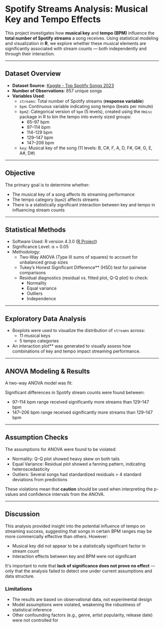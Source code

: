 # Spotify Streams Analysis: Musical Key and Tempo Effects

This project investigates how **musical key** and **tempo (BPM)** influence the **total number of Spotify streams** a song receives. Using statistical modeling and visualization in **R**, we explore whether these musical elements are significantly associated with stream counts — both independently and through their interaction.

---

## Dataset Overview

- **Dataset Source**: [Kaggle - Top Spotify Songs 2023](https://www.kaggle.com/datasets/nelgiriyewithana/top-spotify-songs-2023)
- **Number of Observations**: 857 unique songs
- **Variables Used**:
  - `streams`: Total number of Spotify streams (**response variable**)
  - `bpm`: Continuous variable indicating song tempo (beats per minute)
  - `bpm2`: Categorical version of `bpm` (5 levels), created using the `Hmisc` package in R to bin the tempo into evenly sized groups:
    - 65–97 bpm
    - 97–114 bpm
    - 114–129 bpm
    - 129–147 bpm
    - 147–206 bpm
  - `key`: Musical key of the song (11 levels: B, C#, F, A, D, F#, G#, G, E, A#, D#)

---

## Objective

The primary goal is to determine whether:

- The musical key of a song affects its streaming performance
- The tempo category (`bpm2`) affects streams
- There is a statistically significant interaction between key and tempo in influencing stream counts

---

## Statistical Methods

- Software Used: R version 4.3.0 ([R Project](https://www.r-project.org/))
- Significance Level: α = 0.05
- Methodology:
  - Two-Way ANOVA (Type III sums of squares) to account for unbalanced group sizes
  - Tukey’s Honest Significant Difference** (HSD) test for pairwise comparisons
  - Residual diagnostics (residual vs. fitted plot, Q-Q plot) to check:
    - Normality
    - Equal variance
    - Outliers
    - Independence
   
---

## Exploratory Data Analysis

- Boxplots were used to visualize the distribution of `streams` across:
  - 11 musical keys
  - 5 tempo categories
- An interaction plot** was generated to visually assess how combinations of key and tempo impact streaming performance.

---

## ANOVA Modeling & Results

A two-way ANOVA model was fit:

Significant differences in Spotify stream counts were found between:

- 97–114 bpm range received significantly more streams than 129–147 bpm
- 147–206 bpm range received significantly more streams than 129–147 bpm

---

## Assumption Checks

The assumptions for ANOVA were found to be violated:

- Normality: Q-Q plot showed heavy skew on both tails
- Equal Variance: Residual plot showed a fanning pattern, indicating heteroscedasticity
- Outliers: Several songs had standardized residuals > 4 standard deviations from predictions

These violations mean that **caution** should be used when interpreting the p-values and confidence intervals from the ANOVA.

---

## Discussion

This analysis provided insight into the potential influence of tempo on streaming success, suggesting that songs in certain BPM ranges may be more commercially effective than others. However:

- Musical key did not appear to be a statistically significant factor in stream count
- Interaction effects between key and BPM were not significant

It's important to note that **lack of significance does not prove no effect** — only that the analysis failed to detect one under current assumptions and data structure.

### Limitations

- The results are based on observational data, not experimental design
- Model assumptions were violated, weakening the robustness of statistical inference
- Other confounding factors (e.g., genre, artist popularity, release date) were not controlled for

